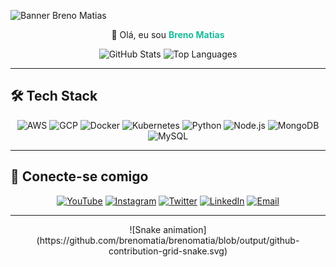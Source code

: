 <!-- ====== BANNER DE APRESENTAÇÃO ====== -->

![Banner Breno Matias](https://capsule-render.vercel.app/api?type=wavy&color=000000,0A0A0A&height=180&section=header&text=Breno%20Matias&fontSize=60&fontColor=FFFFFF)

<p align="center">
  👋 Olá, eu sou <strong style="color:#1ABC9C">Breno Matias</strong>
</p>

<p align="center">
  <img src="https://github-readme-stats.vercel.app/api?username=brenomatia&show_icons=true&theme=dark&hide_border=true&bg_color=0A0A0A&title_color=1ABC9C&icon_color=1ABC9C&text_color=FFFFFF" alt="GitHub Stats"/>
  <img src="https://github-readme-stats.vercel.app/api/top-langs/?username=brenomatia&layout=compact&theme=dark&hide_border=true&bg_color=0A0A0A&title_color=1ABC9C&text_color=FFFFFF" alt="Top Languages"/>
</p>

---

## 🛠️ Tech Stack
<p align="center">
  <img src="https://img.shields.io/badge/AWS-1ABC9C?logo=amazonaws&logoColor=000000&style=flat-square" alt="AWS"/>
  <img src="https://img.shields.io/badge/GCP-1ABC9C?logo=googlecloud&logoColor=000000&style=flat-square" alt="GCP"/>
  <img src="https://img.shields.io/badge/Docker-1ABC9C?logo=docker&logoColor=000000&style=flat-square" alt="Docker"/>
  <img src="https://img.shields.io/badge/Kubernetes-1ABC9C?logo=kubernetes&logoColor=000000&style=flat-square" alt="Kubernetes"/>
  <img src="https://img.shields.io/badge/Python-1ABC9C?logo=python&logoColor=000000&style=flat-square" alt="Python"/>
  <img src="https://img.shields.io/badge/Node.js-1ABC9C?logo=node.js&logoColor=000000&style=flat-square" alt="Node.js"/>
  <img src="https://img.shields.io/badge/MongoDB-1ABC9C?logo=mongodb&logoColor=000000&style=flat-square" alt="MongoDB"/>
  <img src="https://img.shields.io/badge/MySQL-1ABC9C?logo=mysql&logoColor=000000&style=flat-square" alt="MySQL"/>
</p>

---

## 🔗 Conecte-se comigo
<p align="center">
  <a href="https://www.youtube.com/"><img src="https://img.shields.io/badge/YouTube-FF0000?logo=youtube&logoColor=FFFFFF&style=for-the-badge" alt="YouTube"/></a>
  <a href="https://www.instagram.com/"><img src="https://img.shields.io/badge/Instagram-E4405F?logo=instagram&logoColor=FFFFFF&style=for-the-badge" alt="Instagram"/></a>
  <a href="https://twitter.com/"><img src="https://img.shields.io/badge/Twitter-1DA1F2?logo=twitter&logoColor=FFFFFF&style=for-the-badge" alt="Twitter"/></a>
  <a href="https://www.linkedin.com/in/breno-mendonça-matias"><img src="https://img.shields.io/badge/LinkedIn-0077B5?logo=linkedin&logoColor=FFFFFF&style=for-the-badge" alt="LinkedIn"/></a>
  <a href="mailto:brenomendoncamatias@gmail.com"><img src="https://img.shields.io/badge/Email-D14836?logo=gmail&logoColor=FFFFFF&style=for-the-badge" alt="Email"/></a>
</p>

---

<p align="center">
  ![Snake animation](https://github.com/brenomatia/brenomatia/blob/output/github-contribution-grid-snake.svg)
</p>
